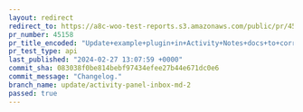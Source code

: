 ```yaml
---
layout: redirect
redirect_to: https://a8c-woo-test-reports.s3.amazonaws.com/public/pr/45158/api/index.html
pr_number: 45158
pr_title_encoded: "Update+example+plugin+in+Activity+Notes+docs+to+correct+further+issues"
pr_test_type: api
last_published: "2024-02-27 13:07:59 +0000"
commit_sha: 083038f0be814bebf97434efee27b44e671dc0e6
commit_message: "Changelog."
branch_name: update/activity-panel-inbox-md-2
passed: true
---
```

